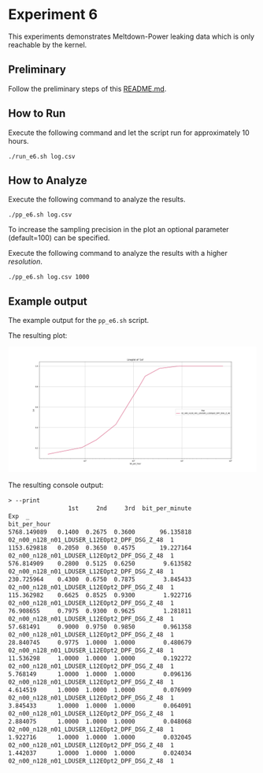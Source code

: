 # Experiment 6
This experiments demonstrates Meltdown-Power leaking data which is only reachable by the kernel.

## Preliminary
Follow the preliminary steps of this [README.md](../README.md).

## How to Run
Execute the following command and let the script run for approximately 10 hours.

```
./run_e6.sh log.csv
```

## How to Analyze

Execute the following command to analyze the results.
```
./pp_e6.sh log.csv
```

To increase the sampling precision in the plot an optional parameter (default=100) can be specified.

Execute the following command to analyze the results with a higher *resolution*.
```
./pp_e6.sh log.csv 1000
```

## Example output
The example output for the `pp_e6.sh` script.

The resulting plot:

![E6.png](reference/E6.png)

The resulting console output:
```
> --print 
                 1st     2nd     3rd  bit_per_minute                                           Exp  _
bit_per_hour                                                                                         
5768.149089   0.1400  0.2675  0.3600       96.135818  02_n00_n128_n01_LDUSER_L12EOpt2_DPF_DSG_Z_48  1
1153.629818   0.2050  0.3650  0.4575       19.227164  02_n00_n128_n01_LDUSER_L12EOpt2_DPF_DSG_Z_48  1
576.814909    0.2800  0.5125  0.6250        9.613582  02_n00_n128_n01_LDUSER_L12EOpt2_DPF_DSG_Z_48  1
230.725964    0.4300  0.6750  0.7875        3.845433  02_n00_n128_n01_LDUSER_L12EOpt2_DPF_DSG_Z_48  1
115.362982    0.6625  0.8525  0.9300        1.922716  02_n00_n128_n01_LDUSER_L12EOpt2_DPF_DSG_Z_48  1
76.908655     0.7975  0.9300  0.9625        1.281811  02_n00_n128_n01_LDUSER_L12EOpt2_DPF_DSG_Z_48  1
57.681491     0.9000  0.9750  0.9850        0.961358  02_n00_n128_n01_LDUSER_L12EOpt2_DPF_DSG_Z_48  1
28.840745     0.9775  1.0000  1.0000        0.480679  02_n00_n128_n01_LDUSER_L12EOpt2_DPF_DSG_Z_48  1
11.536298     1.0000  1.0000  1.0000        0.192272  02_n00_n128_n01_LDUSER_L12EOpt2_DPF_DSG_Z_48  1
5.768149      1.0000  1.0000  1.0000        0.096136  02_n00_n128_n01_LDUSER_L12EOpt2_DPF_DSG_Z_48  1
4.614519      1.0000  1.0000  1.0000        0.076909  02_n00_n128_n01_LDUSER_L12EOpt2_DPF_DSG_Z_48  1
3.845433      1.0000  1.0000  1.0000        0.064091  02_n00_n128_n01_LDUSER_L12EOpt2_DPF_DSG_Z_48  1
2.884075      1.0000  1.0000  1.0000        0.048068  02_n00_n128_n01_LDUSER_L12EOpt2_DPF_DSG_Z_48  1
1.922716      1.0000  1.0000  1.0000        0.032045  02_n00_n128_n01_LDUSER_L12EOpt2_DPF_DSG_Z_48  1
1.442037      1.0000  1.0000  1.0000        0.024034  02_n00_n128_n01_LDUSER_L12EOpt2_DPF_DSG_Z_48  1
```
